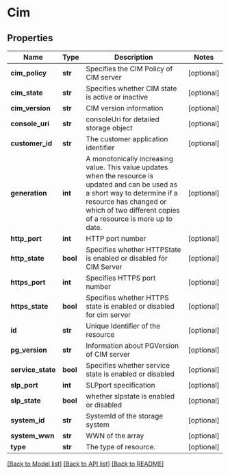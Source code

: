 # Cim

## Properties
Name | Type | Description | Notes
------------ | ------------- | ------------- | -------------
**cim_policy** | **str** | Specifies the CIM Policy of CIM server | [optional] 
**cim_state** | **str** | Specifies whether CIM state is active or inactive | [optional] 
**cim_version** | **str** | CIM version information | [optional] 
**console_uri** | **str** | consoleUri for detailed storage object | [optional] 
**customer_id** | **str** | The customer application identifier | [optional] 
**generation** | **int** | A monotonically increasing value. This value updates when the resource is updated and can be used as a short way to determine if a resource has changed or which of two different copies of a resource is more up to date. | [optional] 
**http_port** | **int** | HTTP port number | [optional] 
**http_state** | **bool** | Specifies whether HTTPState is enabled or disabled for CIM Server | [optional] 
**https_port** | **int** | Specifies HTTPS port number | [optional] 
**https_state** | **bool** | Specifies whether HTTPS state is enabled or disabled for cim server | [optional] 
**id** | **str** | Unique Identifier of the resource | [optional] 
**pg_version** | **str** | Information about PGVersion of CIM server | [optional] 
**service_state** | **bool** | Specifies whether service state is enabled or disabled | [optional] 
**slp_port** | **int** | SLPport specification | [optional] 
**slp_state** | **bool** | whether slpstate is enabled or disabled | [optional] 
**system_id** | **str** | SystemId of the storage system | [optional] 
**system_wwn** | **str** | WWN of the array | [optional] 
**type** | **str** | The type of resource. | [optional] 

[[Back to Model list]](../README.md#documentation-for-models) [[Back to API list]](../README.md#documentation-for-api-endpoints) [[Back to README]](../README.md)


